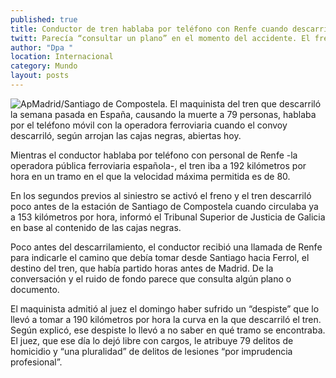 ```yaml
---
published: true
title: Conductor de tren hablaba por teléfono con Renfe cuando descarriló
twitt: Parecía “consultar un plano” en el momento del accidente. El freno logró reducir velocidad de 192 a 153 km/h al llegar a la curva
author: "Dpa "
location: Internacional
category: Mundo
layout: posts
---
```


![Ap](http://i.imgur.com/WbDP8kum.jpg)Madrid/Santiago de Compostela. El maquinista del tren que descarriló la semana pasada en España, causando la muerte a 79 personas, hablaba por el teléfono móvil con la operadora ferroviaria cuando el convoy descarriló, según arrojan las cajas negras, abiertas hoy.

Mientras el conductor hablaba por teléfono con personal de Renfe -la operadora pública ferroviaria española-, el tren iba a 192 kilómetros por hora en un tramo en el que la velocidad máxima permitida es de 80.

En los segundos previos al siniestro se activó el freno y el tren descarriló poco antes de la estación de Santiago de Compostela cuando circulaba ya a 153 kilómetros por hora, informó el Tribunal Superior de Justicia de Galicia en base al contenido de las cajas negras.

Poco antes del descarrilamiento, el conductor recibió una llamada de Renfe para indicarle el camino que debía tomar desde Santiago hacia Ferrol, el destino del tren, que había partido horas antes de Madrid. De la conversación y el ruido de fondo parece que consulta algún plano o documento.

El maquinista admitió al juez el domingo haber sufrido un “despiste” que lo llevó a tomar a 190 kilómetros por hora la curva en la que descarriló el tren. Según explicó, ese despiste lo llevó a no saber en qué tramo se encontraba. El juez, que ese día lo dejó libre con cargos, le atribuye 79 delitos de homicidio y “una pluralidad” de delitos de lesiones “por imprudencia profesional”.

